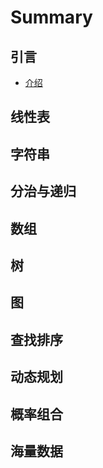 # Summary

## 引言

* [介绍](README.md)

## 线性表

## 字符串

## 分治与递归

## 数组

## 树

## 图

## 查找排序

## 动态规划

## 概率组合

## 海量数据

